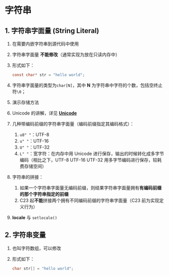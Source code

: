 # 字符串

## 1. 字符串字面量 (String Literal)

1. 在需要内嵌字符串到源代码中使用

2. 字符串字面量 **不能修改**（通常实现为放在只读内存中）

3. 形式如下：

   ```c
   const char* str = "hello world";
   ```

4. 字符串字面量的类型为`char[N]`，其中 **N** 为字符串中字符的个数，包括空终止符`\0`；
5. 演示存储方法
6. Unicode 的讲解，详见 **[Unicode](/教程/番外/2_Unicode.md)**
7. 几种带编码前缀的字符串字面量（编码前缀指定其编码格式）：
   1. `u8" "`：UTF-8
   2. `u" "`：UTF-16
   3. `U" "`：UTF-32
   4. `L" "`：宽字符：在内存中用 Unicode 进行保存，输出的时候转化成多字节编码（相比之下，UTF-8 UTF-16
       UTF-32 用多字节编码进行保存，较耗费存储空间）

8. 字符串的拼接：
   1. 如果一个字符串字面量无编码前缀，则结果字符串字面量拥有**有编码前缀的那个字符串指定的前缀**
   2. C23 起**不能**拼接两个拥有不同编码前缀的字符串字面量（C23 前为实现定义行为）

9. **locale** 与 `setlocale()`

## 2. 字符串变量

1. 也叫字符数组，可以修改

2. 形式如下：

   ```c
   char str[] = "hello world";
   ```
